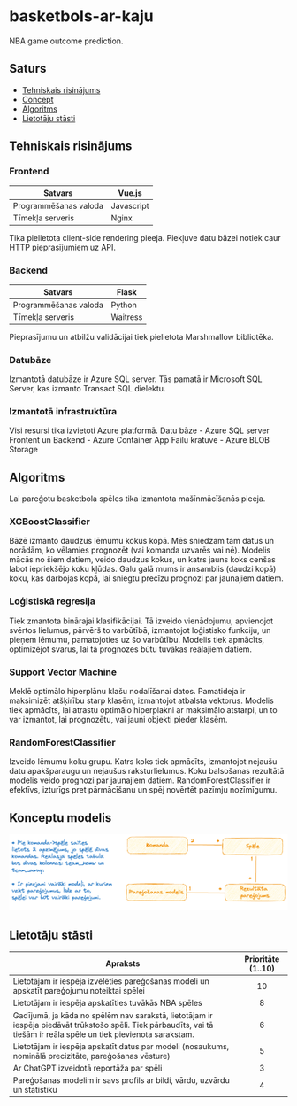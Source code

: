 # basketbols-ar-kaju

NBA game outcome prediction.

## Saturs

- [Tehniskais risinājums](#Tehniskais-risinājums)
- [Concept](#Konceptu-modelis)
- [Algoritms](#Algoritms)
- [Lietotāju stāsti](#Lietotāju-stāsti)


## Tehniskais risinājums

### Frontend

| Satvars | Vue.js |
| ---- | ---- |
| Programmēšanas valoda | Javascript |
| Tīmekļa serveris | Nginx |

Tika pielietota client-side rendering pieeja. Piekļuve datu bāzei notiek caur HTTP pieprasījumiem uz API.

### Backend

| Satvars               | Flask  |
| --------------------- | ------ |
| Programmēšanas valoda | Python |
| Tīmekļa serveris      |Waitress|

Pieprasījumu un atbilžu validācijai tiek pielietota Marshmallow bibliotēka.

### Datubāze

Izmantotā datubāze ir Azure SQL server. Tās pamatā ir Microsoft SQL Server, kas izmanto Transact SQL dielektu.

### Izmantotā infrastruktūra

Visi resursi tika izvietoti Azure platformā.
Datu bāze - Azure SQL server
Frontent un Backend - Azure Container App
Failu krātuve - Azure BLOB Storage

## Algoritms

Lai pareģotu basketbola spēles tika izmantota mašīnmācīšanās pieeja.
### XGBoostClassifier 
Bāzē izmanto daudzus lēmumu kokus kopā. Mēs sniedzam tam datus un norādām, ko vēlamies prognozēt (vai komanda uzvarēs vai nē). Modelis mācās no šiem datiem, veido daudzus kokus, un katrs jauns koks cenšas labot iepriekšējo koku kļūdas. Galu galā mums ir ansamblis (daudzi kopā) koku, kas darbojas kopā, lai sniegtu precīzu prognozi par jaunajiem datiem. 
### Loģistiskā regresija 
Tiek zmantota binārajai klasifikācijai. Tā izveido vienādojumu, apvienojot svērtos lielumus, pārvērš to varbūtībā, izmantojot loģistisko funkciju, un pieņem lēmumu, pamatojoties uz šo varbūtību. Modelis tiek apmācīts, optimizējot svarus, lai tā prognozes būtu tuvākas reālajiem datiem. 
### Support Vector Machine 
Meklē optimālo hiperplānu klašu nodalīšanai datos. Pamatideja ir maksimizēt atšķirību starp klasēm, izmantojot atbalsta vektorus. Modelis tiek apmācīts, lai atrastu optimālo hiperplakni ar maksimālo atstarpi, un to var izmantot, lai prognozētu, vai jauni objekti pieder klasēm.
### RandomForestClassifier 
Izveido lēmumu koku grupu. Katrs koks tiek apmācīts, izmantojot nejaušu datu apakšparaugu un nejaušus raksturlielumus. Koku balsošanas rezultātā modelis veido prognozi par jaunajiem datiem. RandomForestClassifier ir efektīvs, izturīgs pret pārmācīšanu un spēj novērtēt pazīmju nozīmīgumu.


## Konceptu modelis
![Concept model](./basketball_konceptu_modelis.excalidraw.png)

## Lietotāju stāsti

| Apraksts                                                                                                                                                              | Prioritāte (1..10) |
| --------------------------------------------------------------------------------------------------------------------------------------------------------------------- |:------------------:|
| Lietotājam ir iespēja izvēlēties pareģošanas modeli un apskatīt pareģojumu noteiktai spēlei                                                                           |         10         |
| Lietotājam ir iespēja apskatīties tuvākās NBA spēles                                                                                                                  |         8          |
| Gadījumā, ja kāda no spēlēm nav sarakstā, lietotājam ir iespēja piedāvāt trūkstošo spēli. Tiek pārbaudīts, vai tā tiešām ir reāla spēle un tiek pievienota sarakstam. |         6          |
| Lietotājam ir iespēja apskatīt datus par modeli (nosaukums, nominālā precizitāte, pareģošanas vēsture)                                                                |         5          |
| Ar ChatGPT izveidotā reportāža par spēli                                                                                                                              |         3          |
| Pareģošanas modelim ir savs profils ar bildi, vārdu, uzvārdu un statistiku                                                                                            |         4          |

